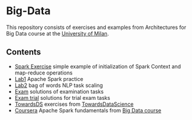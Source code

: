 # Big-Data

This repository consists of exercises and examples from Architectures for Big Data course at the [University of Milan](https://www.unimi.it/en).

## Contents

- [Spark Exercise](https://github.com/SokolovVadim/Big-Data/tree/main/Exercises) simple example of initialization of Spark Context and map-reduce operations
- [Lab1](https://github.com/SokolovVadim/Big-Data/tree/main/Lab1) Apache Spark practice
- [Lab2](https://github.com/SokolovVadim/Big-Data/tree/main/Lab2) bag of words NLP task scaling
- [Exam](https://github.com/SokolovVadim/Big-Data/tree/main/Exam) solutions of examination tasks
- [Exam trial](https://github.com/SokolovVadim/Big-Data/tree/main/ChurnOut) solutions for trial exam tasks
- [TowardsDS](https://github.com/SokolovVadim/Big-Data/tree/main/TowardsDS) exercises from [TowardsDataScience](https://towardsdatascience.com/six-spark-exercises-to-rule-them-all-242445b24565)
- [Coursera](https://github.com/SokolovVadim/Big-Data/tree/main/Coursera) Apache Spark fundamentals from [Big Data course](https://www.coursera.org/learn/introduction-to-big-data-with-spark-hadoop/home/welcome)